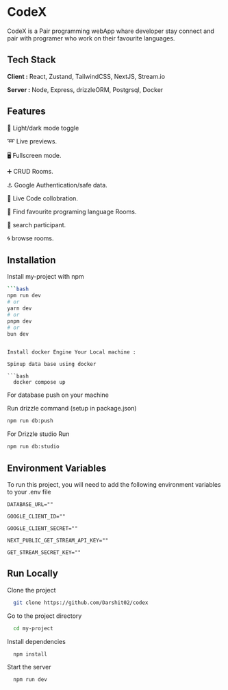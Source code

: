 # CodeX

CodeX is a Pair programming webApp whare developer stay connect and pair with programer who work on their favourite languages. 


## Tech Stack

**Client :** React, Zustand, TailwindCSS, NextJS, Stream.io

**Server :** Node, Express, drizzleORM, Postgrsql, Docker


## Features

🌙 Light/dark mode toggle

➿ Live previews.

🖥️ Fullscreen mode.

➕ CRUD Rooms.

⚓ Google Authentication/safe data.

🎉 Live Code collobration.

🔎 Find favourite programing language Rooms.

🦭 search participant.

🌀 browse rooms.


## Installation

Install my-project with npm

```bash
```bash
npm run dev
# or
yarn dev
# or
pnpm dev
# or
bun dev
```
```

Install docker Engine Your Local machine :

Spinup data base using docker 

```bash
  docker compose up
```

For database push on your machine 

Run drizzle command (setup in package.json)

```bash
npm run db:push
```
For Drizzle studio Run 

```bash
npm run db:studio
```
## Environment Variables

To run this project, you will need to add the following environment variables to your .env file

`DATABASE_URL=""`

`GOOGLE_CLIENT_ID=""`

`GOOGLE_CLIENT_SECRET=""`

`NEXT_PUBLIC_GET_STREAM_API_KEY=""`

`GET_STREAM_SECRET_KEY=""`


## Run Locally

Clone the project

```bash
  git clone https://github.com/Darshit02/codex
```

Go to the project directory

```bash
  cd my-project
```

Install dependencies

```bash
  npm install
```

Start the server

```bash
  npm run dev
```


